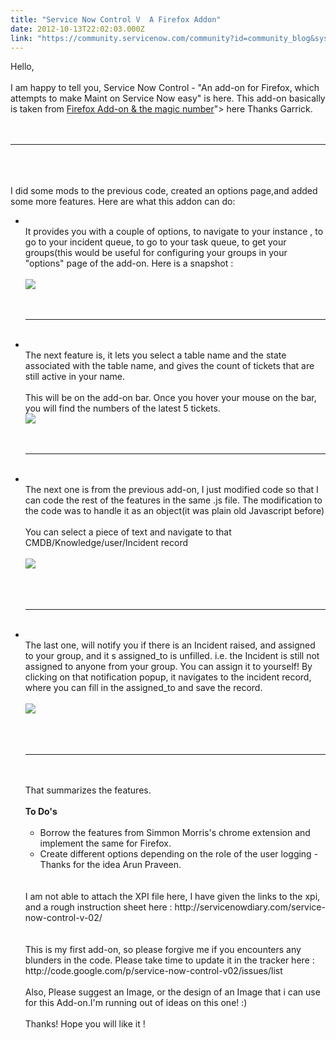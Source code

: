 ```yaml
---
title: "Service Now Control V  A Firefox Addon"
date: 2012-10-13T22:02:03.000Z
link: "https://community.servicenow.com/community?id=community_blog&sys_id=76ac6625dbd0dbc01dcaf3231f961973"
---
```

<p>Hello,<br /><br />I am happy to tell you, Service Now Control - "An add-on for Firefox, which attempts to make Maint on Service Now easy" is here. This add-on basically is taken from <a title="ef=" href="%3Ca%20href=">Firefox Add-on &amp; the magic number</a>"&gt; here  Thanks Garrick.<br /><br /><br /><hr /><br /><br /><br />I did some mods to the previous code, created an options page,and added some more features. Here are what this addon can do:<br /><ul><li><br />It provides you with a couple of options, to navigate to your instance , to go to your incident queue, to go to your task queue, to get your groups(this would be useful for configuring your groups in your "options" page of the add-on. Here is a snapshot :<br /><br /><img align="center" src="http://servicenowdiary.com/wp-content/uploads/2012/10/rightclick.jpg" /><br /><br /><br /><hr /><br /></li><li><br />The next feature is, it lets you select a table name and the state associated with the table name, and gives the count of tickets that are still active in your name.<br /><br />This will be on the add-on bar. Once you hover your mouse on the bar, you will find the numbers of the latest 5 tickets.<br /><img align="centre" src="http://servicenowdiary.com/wp-content/uploads/2012/10/status.jpg" /><br /><br /><br /><hr /><br /></li><li><br />The next one is from the previous add-on, I just modified code so that I can code the rest of the features in the same .js file. The modification to the code was to handle it as an object(it was plain old Javascript before)<br /><br />You can select a piece of text and navigate to that CMDB/Knowledge/user/Incident record<br /><br /><img align="centre" src="http://servicenowdiary.com/wp-content/uploads/2012/10/comment.jpg" /><br /><br /><br /><br /><hr /><br /></li><li><br />The last one, will notify you if there is an Incident raised, and assigned to your group, and it s assigned_to is unfilled. i.e. the Incident is still not assigned to anyone from your group. You can assign it to yourself! By clicking on that notification popup, it navigates to the incident record, where you can fill in the assigned_to and save the record.<br /><br /><img align="centre" src="http://servicenowdiary.com/wp-content/uploads/2012/10/incident.jpg" /><br /><br /><br /><br /><hr /><br /></li><li style="list-style: none"><br />That summarizes the features.<br /><br /> <b>To Do's</b><br /><br /><ul><li>Borrow the features from Simmon Morris's chrome extension and implement the same for Firefox.</li><li>Create different options depending on the role of the user logging - Thanks for the idea Arun Praveen.</li></ul><br /><br />I am not able to attach the XPI file here, I have given the links to the xpi, and a rough instruction sheet here : http://servicenowdiary.com/service-now-control-v-02/<br /><br /><br />This is my first add-on, so please forgive me if you encounters any blunders in the code. Please take time to update it in the tracker here :<br />http://code.google.com/p/service-now-control-v02/issues/list<br /><br />Also, Please suggest an Image, or the design of an Image that i can use for this Add-on.I'm running out of ideas on this one! :)<br /><br />Thanks! Hope you will like it !</li></ul></p>